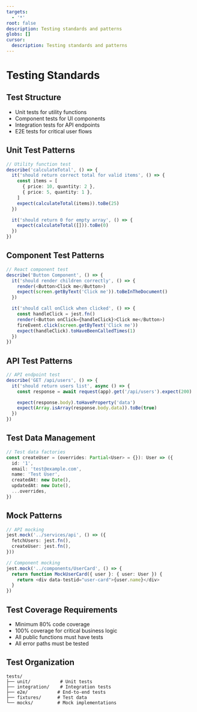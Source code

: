 ```yaml
---
targets:
  - '*'
root: false
description: Testing standards and patterns
globs: []
cursor:
  description: Testing standards and patterns
---
```


# Testing Standards

## Test Structure

- Unit tests for utility functions
- Component tests for UI components
- Integration tests for API endpoints
- E2E tests for critical user flows

## Unit Test Patterns

```typescript
// Utility function test
describe('calculateTotal', () => {
  it('should return correct total for valid items', () => {
    const items = [
      { price: 10, quantity: 2 },
      { price: 5, quantity: 1 },
    ]
    expect(calculateTotal(items)).toBe(25)
  })

  it('should return 0 for empty array', () => {
    expect(calculateTotal([])).toBe(0)
  })
})
```

## Component Test Patterns

```typescript
// React component test
describe('Button Component', () => {
  it('should render children correctly', () => {
    render(<Button>Click me</Button>)
    expect(screen.getByText('Click me')).toBeInTheDocument()
  })

  it('should call onClick when clicked', () => {
    const handleClick = jest.fn()
    render(<Button onClick={handleClick}>Click me</Button>)
    fireEvent.click(screen.getByText('Click me'))
    expect(handleClick).toHaveBeenCalledTimes(1)
  })
})
```

## API Test Patterns

```typescript
// API endpoint test
describe('GET /api/users', () => {
  it('should return users list', async () => {
    const response = await request(app).get('/api/users').expect(200)

    expect(response.body).toHaveProperty('data')
    expect(Array.isArray(response.body.data)).toBe(true)
  })
})
```

## Test Data Management

```typescript
// Test data factories
const createUser = (overrides: Partial<User> = {}): User => ({
  id: '1',
  email: 'test@example.com',
  name: 'Test User',
  createdAt: new Date(),
  updatedAt: new Date(),
  ...overrides,
})
```

## Mock Patterns

```typescript
// API mocking
jest.mock('../services/api', () => ({
  fetchUsers: jest.fn(),
  createUser: jest.fn(),
}))

// Component mocking
jest.mock('../components/UserCard', () => {
  return function MockUserCard({ user }: { user: User }) {
    return <div data-testid="user-card">{user.name}</div>
  }
})
```

## Test Coverage Requirements

- Minimum 80% code coverage
- 100% coverage for critical business logic
- All public functions must have tests
- All error paths must be tested

## Test Organization

```
tests/
├── unit/           # Unit tests
├── integration/    # Integration tests
├── e2e/           # End-to-end tests
├── fixtures/      # Test data
└── mocks/         # Mock implementations
```
